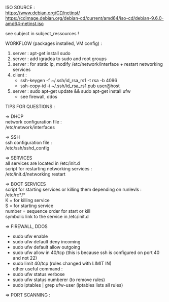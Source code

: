 ISO SOURCE :<br />
https://www.debian.org/CD/netinst/ <br />
https://cdimage.debian.org/debian-cd/current/amd64/iso-cd/debian-9.6.0-amd64-netinst.iso<br />

see subject in subject_ressources ! <br />

WORKFLOW (packages installed, VM config) : <br />
1. server : apt-get install sudo <br />
2. server : add igradea to sudo and root groups <br />
3. server : for static ip, modify /etc/network/interface + restart networking services
4. client : <br />
	- ssh-keygen -f ~/.ssh/id_rsa_rs1 -t rsa -b 4096 <br />
	- ssh-copy-id -i ~/.ssh/id_rsa_rs1.pub user@host
5. server : sudo apt-get update && sudo apt-get install ufw <br />
	- see firewall, ddos <br />

TIPS FOR QUESTIONS : <br />

=> DHCP<br />
network configuration file :<br />
/etc/network/interfaces<br />

=> SSH<br />
ssh configuration file :<br />
/etc/ssh/sshd_config<br />

=> SERVICES<br />
all services are located in /etc/init.d<br />
script for restarting networking services :<br />
/etc/init.d/networking restart <br />

=> BOOT SERVICES<br />
script for starting services or killing them depending on runlevls :<br />
/etc/rc*/*<br />
K = for killing service<br />
S = for starting service<br />
number = sequence order for start or kill<br />
symbolic link to the service in /etc/init.d<br />

=> FIREWALL, DDOS <br />
- sudo ufw enable <br />
- sudo ufw default deny incoming <br />
- sudo ufw default allow outgoing <br />
- sudo ufw allow in 40/tcp (this is because ssh is configured on port 40 and not 22) <br />
- sudo limit 40/tcp (rules changed with LIMIT IN) <br />
other useful command : <br />
- sudo ufw status verbose <br />
- sudo ufw status numberer (to remove rules) <br />
- sudo iptables | grep ufw-user (iptables lists all rules)

=> PORT SCANNING : <br />

